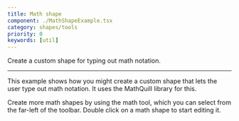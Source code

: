 ```yaml
---
title: Math shape
component: ./MathShapeExample.tsx
category: shapes/tools
priority: 0
keywords: [util]
---
```


Create a custom shape for typing out math notation.

---

This example shows how you might create a custom shape that lets the user type out math notation. It uses the MathQuill library for this.

Create more math shapes by using the math tool, which you can select from the far-left of the toolbar. Double click on a math shape to start editing it.
